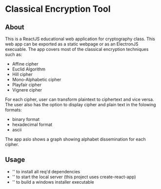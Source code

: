 # Classical Encryption Tool

## About
This is a ReactJS educational web application for cryptography class. This web app can be exported as a static webpage or as an ElectronJS execuable.
The app covers most of the classical encryption techniques such as: 

* Affine cipher
* Euclid Algorithm
* Hill cipher
* Mono-Alphabetic cipher
* Playfair cipher
* Vignere cipher

For each cipher, user can transform plaintext to ciphertext and vice versa. The user also has the option to display cipher and plain text in the folowing formats:

* binary format
* hexadecimal format
* ascii

The app aslo shows a graph showing alphabet dissemination for each cipher.

## Usage
* '<npm install>' to install all req'd dependencies
* '<npm start>' to start the local server (this project uses create-react-app)
* '<npm run electron-pack>' to build a windows installer executable

